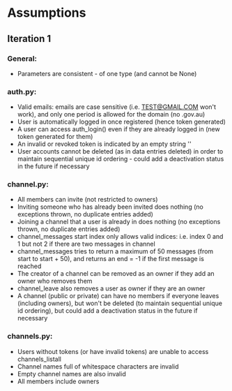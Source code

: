 # Assumptions

## Iteration 1
### General:
- Parameters are consistent - of one type (and cannot be None)

### auth.py:
- Valid emails: emails are case sensitive (i.e. TEST@GMAIL.COM won't work), and only one period is allowed for the domain (no .gov.au)
- User is automatically logged in once registered (hence token generated)
- A user can access auth_login() even if they are already logged in (new token generated for them)
- An invalid or revoked token is indicated by an empty string ''
- User accounts cannot be deleted (as in data entries deleted) in order to maintain sequential unique id ordering - could add a deactivation status in the future if necessary

### channel.py:
- All members can invite (not restricted to owners)
- Inviting someone who has already been invited does nothing (no exceptions thrown, no duplicate entries added)
- Joining a channel that a user is already in does nothing (no exceptions thrown, no duplicate entries added)
- channel_messages start index only allows valid indices: i.e. index 0 and 1 but not 2 if there are two messages in channel
- channel_messages tries to return a maximum of 50 messages (from start to start + 50), and returns an end = -1 if the first message is reached
- The creator of a channel can be removed as an owner if they add an owner who removes them
- channel_leave also removes a user as owner if they are an owner
- A channel (public or private) can have no members if everyone leaves (including owners), but won't be deleted (to maintain sequential unique id ordering), but could add a deactivation status in the future if necessary

### channels.py:
- Users without tokens (or have invalid tokens) are unable to access channels_listall
- Channel names full of whitespace characters are invalid
- Empty channel names are also invalid
- All members include owners

